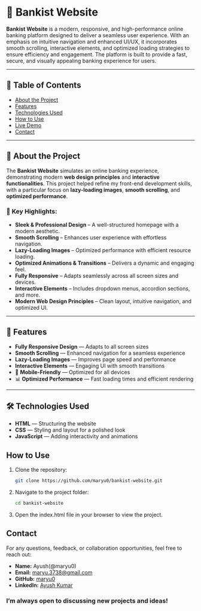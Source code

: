 # 🏦 Bankist Website

**Bankist Website** is a modern, responsive, and high-performance online banking platform designed to deliver a seamless user experience. With an emphasis on intuitive navigation and enhanced UI/UX, it incorporates smooth scrolling, interactive elements, and optimized loading strategies to ensure efficiency and engagement. The platform is built to provide a fast, secure, and visually appealing banking experience for users.

---

## 📌 Table of Contents

- [About the Project](#about-the-project)
- [Features](#features)
- [Technologies Used](#technologies-used)
- [How to Use](#how-to-use)
- [Live Demo](#live-demo)
- [Contact](#contact)

---

## 📝 About the Project

The **Bankist Website** simulates an online banking experience, demonstrating modern **web design principles** and **interactive functionalities**. This project helped refine my front-end development skills, with a particular focus on **lazy-loading images**, **smooth scrolling**, and **optimized performance**.

### 🔹 **Key Highlights:**

- **Sleek & Professional Design** – A well-structured homepage with a modern aesthetic.
- **Smooth Scrolling** – Enhances user experience with effortless navigation.
- **Lazy-Loading Images** – Optimized performance with efficient resource loading.
- **Optimized Animations & Transitions** – Delivers a dynamic and engaging feel.
- **Fully Responsive** – Adapts seamlessly across all screen sizes and devices.
- **Interactive Elements** – Includes dropdown menus, accordion sections, and more.
- **Modern Web Design Principles** – Clean layout, intuitive navigation, and optimized UI.

---

## 🚀 Features

- **Fully Responsive Design** — Adapts to all screen sizes
- **Smooth Scrolling** — Enhanced navigation for a seamless experience
- **Lazy-Loading Images** — Improves page speed and performance
- **Interactive Elements** — Engaging UI with smooth transitions
- 📱 **Mobile-Friendly** — Optimized for all devices
- 📊 **Optimized Performance** — Fast loading times and efficient rendering

---

## 🛠️ Technologies Used

- **HTML** — Structuring the website
- **CSS** — Styling and layout for a polished look
- **JavaScript** — Adding interactivity and animations

## How to Use

1. Clone the repository:
   ```bash
   git clone https://github.com/maryu0/bankist-website.git
   ```
2. Navigate to the project folder:
   ```bash
   cd bankist-website
   ```
3. Open the index.html file in your browser to view the project.

## Contact

For any questions, feedback, or collaboration opportunities, feel free to reach out:

- **Name:** Ayush(@maryu0)
- **Email:** [maryu.3738@gmail.com](mailto:maryu.3738@gmail.com)
- **GitHub:** [maryu0](https://github.com/maryu0)
- **LinkedIn:** [Ayush Kumar](https://www.linkedin.com/in/ayush-kumar-ab8a3a2ab/)

### I’m always open to discussing new projects and ideas!
